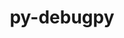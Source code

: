 ---
title: "py-debugpy"
layout: cache
categories: [package, develop]
meta: {"versions": ["1.6.7"], "compilers": ["gcc@=11.1.0", "gcc@=11.4.0", "gcc@=9.4.0", "oneapi@=2024.2.0"], "oss": ["ubuntu20.04", "ubuntu22.04"], "platforms": ["linux"], "targets": ["neoverse_v1", "neoverse_v2", "ppc64le", "x86_64_v3"], "stacks": ["data-vis-sdk", "e4s", "e4s-neoverse-v2", "e4s-neoverse_v1", "e4s-oneapi", "e4s-power", "root"], "num_specs": 64, "num_specs_by_stack": {"root": 64, "e4s-power": 8, "data-vis-sdk": 16, "e4s-neoverse_v1": 8, "e4s-neoverse-v2": 8, "e4s": 16, "e4s-oneapi": 8}}
spec_details: [{"hash": "bidp6wvtecowwvho3wdi5disuntfaula", "compiler": "gcc@=9.4.0", "versions": ["1.6.7"], "os": "ubuntu20.04", "platform": "linux", "target": "ppc64le", "variants": ["build_system=python_pip"], "stacks": ["root", "e4s-power"], "size": "-", "tarball": "https://binaries.spack.io/develop/build_cache/linux-ubuntu20.04-ppc64le/gcc-9.4.0/py-debugpy-1.6.7/linux-ubuntu20.04-ppc64le-gcc-9.4.0-py-debugpy-1.6.7-bidp6wvtecowwvho3wdi5disuntfaula.spack"}, {"hash": "s3vhq3yruwyh4nxt564nmhk2lt2htqg3", "compiler": "gcc@=9.4.0", "versions": ["1.6.7"], "os": "ubuntu20.04", "platform": "linux", "target": "ppc64le", "variants": ["build_system=python_pip"], "stacks": ["root", "e4s-power"], "size": "-", "tarball": "https://binaries.spack.io/develop/build_cache/linux-ubuntu20.04-ppc64le/gcc-9.4.0/py-debugpy-1.6.7/linux-ubuntu20.04-ppc64le-gcc-9.4.0-py-debugpy-1.6.7-s3vhq3yruwyh4nxt564nmhk2lt2htqg3.spack"}, {"hash": "ofngqusbunv5tblg5p5t4in3pqtx3amd", "compiler": "gcc@=9.4.0", "versions": ["1.6.7"], "os": "ubuntu20.04", "platform": "linux", "target": "ppc64le", "variants": ["build_system=python_pip"], "stacks": ["root", "e4s-power"], "size": "-", "tarball": "https://binaries.spack.io/develop/build_cache/linux-ubuntu20.04-ppc64le/gcc-9.4.0/py-debugpy-1.6.7/linux-ubuntu20.04-ppc64le-gcc-9.4.0-py-debugpy-1.6.7-ofngqusbunv5tblg5p5t4in3pqtx3amd.spack"}, {"hash": "xwilnjilyg73k6lzvq225drvrqcbfccc", "compiler": "gcc@=9.4.0", "versions": ["1.6.7"], "os": "ubuntu20.04", "platform": "linux", "target": "ppc64le", "variants": ["build_system=python_pip"], "stacks": ["root", "e4s-power"], "size": "-", "tarball": "https://binaries.spack.io/develop/build_cache/linux-ubuntu20.04-ppc64le/gcc-9.4.0/py-debugpy-1.6.7/linux-ubuntu20.04-ppc64le-gcc-9.4.0-py-debugpy-1.6.7-xwilnjilyg73k6lzvq225drvrqcbfccc.spack"}, {"hash": "z4d6va5lrh7vh7bfjwsitb7eyzsilzsp", "compiler": "gcc@=9.4.0", "versions": ["1.6.7"], "os": "ubuntu20.04", "platform": "linux", "target": "ppc64le", "variants": ["build_system=python_pip"], "stacks": ["root", "e4s-power"], "size": "-", "tarball": "https://binaries.spack.io/develop/build_cache/linux-ubuntu20.04-ppc64le/gcc-9.4.0/py-debugpy-1.6.7/linux-ubuntu20.04-ppc64le-gcc-9.4.0-py-debugpy-1.6.7-z4d6va5lrh7vh7bfjwsitb7eyzsilzsp.spack"}, {"hash": "5iiqkrxeh7vzromqoxredyrahrtcgtyb", "compiler": "gcc@=9.4.0", "versions": ["1.6.7"], "os": "ubuntu20.04", "platform": "linux", "target": "ppc64le", "variants": ["build_system=python_pip"], "stacks": ["root", "e4s-power"], "size": "-", "tarball": "https://binaries.spack.io/develop/build_cache/linux-ubuntu20.04-ppc64le/gcc-9.4.0/py-debugpy-1.6.7/linux-ubuntu20.04-ppc64le-gcc-9.4.0-py-debugpy-1.6.7-5iiqkrxeh7vzromqoxredyrahrtcgtyb.spack"}, {"hash": "xfwel3t6oqdef47x5zmmva5xqavtcjwl", "compiler": "gcc@=9.4.0", "versions": ["1.6.7"], "os": "ubuntu20.04", "platform": "linux", "target": "ppc64le", "variants": ["build_system=python_pip"], "stacks": ["root", "e4s-power"], "size": "-", "tarball": "https://binaries.spack.io/develop/build_cache/linux-ubuntu20.04-ppc64le/gcc-9.4.0/py-debugpy-1.6.7/linux-ubuntu20.04-ppc64le-gcc-9.4.0-py-debugpy-1.6.7-xfwel3t6oqdef47x5zmmva5xqavtcjwl.spack"}, {"hash": "hisuevpx5fea6xx6zq5je4dlftkwrh5r", "compiler": "gcc@=9.4.0", "versions": ["1.6.7"], "os": "ubuntu20.04", "platform": "linux", "target": "ppc64le", "variants": ["build_system=python_pip"], "stacks": ["root", "e4s-power"], "size": "-", "tarball": "https://binaries.spack.io/develop/build_cache/linux-ubuntu20.04-ppc64le/gcc-9.4.0/py-debugpy-1.6.7/linux-ubuntu20.04-ppc64le-gcc-9.4.0-py-debugpy-1.6.7-hisuevpx5fea6xx6zq5je4dlftkwrh5r.spack"}, {"hash": "k3enky75yu3amq4ypkahb5nurnlwunji", "compiler": "gcc@=11.1.0", "versions": ["1.6.7"], "os": "ubuntu20.04", "platform": "linux", "target": "x86_64_v3", "variants": ["build_system=python_pip"], "stacks": ["root", "data-vis-sdk"], "size": "-", "tarball": "https://binaries.spack.io/develop/build_cache/linux-ubuntu20.04-x86_64_v3/gcc-11.1.0/py-debugpy-1.6.7/linux-ubuntu20.04-x86_64_v3-gcc-11.1.0-py-debugpy-1.6.7-k3enky75yu3amq4ypkahb5nurnlwunji.spack"}, {"hash": "rjodvukcmzxohbruyte2ac3x3cajvg7l", "compiler": "gcc@=11.1.0", "versions": ["1.6.7"], "os": "ubuntu20.04", "platform": "linux", "target": "x86_64_v3", "variants": ["build_system=python_pip"], "stacks": ["root", "data-vis-sdk"], "size": "-", "tarball": "https://binaries.spack.io/develop/build_cache/linux-ubuntu20.04-x86_64_v3/gcc-11.1.0/py-debugpy-1.6.7/linux-ubuntu20.04-x86_64_v3-gcc-11.1.0-py-debugpy-1.6.7-rjodvukcmzxohbruyte2ac3x3cajvg7l.spack"}, {"hash": "7gv7x3jydntnfjmxc3zptoxwi6k6hseh", "compiler": "gcc@=11.1.0", "versions": ["1.6.7"], "os": "ubuntu20.04", "platform": "linux", "target": "x86_64_v3", "variants": ["build_system=python_pip"], "stacks": ["root", "data-vis-sdk"], "size": "-", "tarball": "https://binaries.spack.io/develop/build_cache/linux-ubuntu20.04-x86_64_v3/gcc-11.1.0/py-debugpy-1.6.7/linux-ubuntu20.04-x86_64_v3-gcc-11.1.0-py-debugpy-1.6.7-7gv7x3jydntnfjmxc3zptoxwi6k6hseh.spack"}, {"hash": "wx4hf7groqser52uuglibmiml5gjmnw6", "compiler": "gcc@=11.1.0", "versions": ["1.6.7"], "os": "ubuntu20.04", "platform": "linux", "target": "x86_64_v3", "variants": ["build_system=python_pip"], "stacks": ["root", "data-vis-sdk"], "size": "-", "tarball": "https://binaries.spack.io/develop/build_cache/linux-ubuntu20.04-x86_64_v3/gcc-11.1.0/py-debugpy-1.6.7/linux-ubuntu20.04-x86_64_v3-gcc-11.1.0-py-debugpy-1.6.7-wx4hf7groqser52uuglibmiml5gjmnw6.spack"}, {"hash": "2m2aauwr4ctbk7qvjf5alht4p7ofwtkn", "compiler": "gcc@=11.1.0", "versions": ["1.6.7"], "os": "ubuntu20.04", "platform": "linux", "target": "x86_64_v3", "variants": ["build_system=python_pip"], "stacks": ["root", "data-vis-sdk"], "size": "-", "tarball": "https://binaries.spack.io/develop/build_cache/linux-ubuntu20.04-x86_64_v3/gcc-11.1.0/py-debugpy-1.6.7/linux-ubuntu20.04-x86_64_v3-gcc-11.1.0-py-debugpy-1.6.7-2m2aauwr4ctbk7qvjf5alht4p7ofwtkn.spack"}, {"hash": "yyookpr7fa2czpq4rwbf5dexkxlxxyuj", "compiler": "gcc@=11.1.0", "versions": ["1.6.7"], "os": "ubuntu20.04", "platform": "linux", "target": "x86_64_v3", "variants": ["build_system=python_pip"], "stacks": ["root", "data-vis-sdk"], "size": "-", "tarball": "https://binaries.spack.io/develop/build_cache/linux-ubuntu20.04-x86_64_v3/gcc-11.1.0/py-debugpy-1.6.7/linux-ubuntu20.04-x86_64_v3-gcc-11.1.0-py-debugpy-1.6.7-yyookpr7fa2czpq4rwbf5dexkxlxxyuj.spack"}, {"hash": "dzw7iwcawxujqg5sb2y3x74fem6ufzvz", "compiler": "gcc@=11.1.0", "versions": ["1.6.7"], "os": "ubuntu20.04", "platform": "linux", "target": "x86_64_v3", "variants": ["build_system=python_pip"], "stacks": ["root", "data-vis-sdk"], "size": "-", "tarball": "https://binaries.spack.io/develop/build_cache/linux-ubuntu20.04-x86_64_v3/gcc-11.1.0/py-debugpy-1.6.7/linux-ubuntu20.04-x86_64_v3-gcc-11.1.0-py-debugpy-1.6.7-dzw7iwcawxujqg5sb2y3x74fem6ufzvz.spack"}, {"hash": "cgxg7gtnnjspkepalp2bi5g27h7cc37v", "compiler": "gcc@=11.1.0", "versions": ["1.6.7"], "os": "ubuntu20.04", "platform": "linux", "target": "x86_64_v3", "variants": ["build_system=python_pip"], "stacks": ["root", "data-vis-sdk"], "size": "-", "tarball": "https://binaries.spack.io/develop/build_cache/linux-ubuntu20.04-x86_64_v3/gcc-11.1.0/py-debugpy-1.6.7/linux-ubuntu20.04-x86_64_v3-gcc-11.1.0-py-debugpy-1.6.7-cgxg7gtnnjspkepalp2bi5g27h7cc37v.spack"}, {"hash": "qsfrnhsiad5ecnunxzg3uowpqhjcx5zn", "compiler": "gcc@=11.1.0", "versions": ["1.6.7"], "os": "ubuntu20.04", "platform": "linux", "target": "x86_64_v3", "variants": ["build_system=python_pip"], "stacks": ["root", "data-vis-sdk"], "size": "-", "tarball": "https://binaries.spack.io/develop/build_cache/linux-ubuntu20.04-x86_64_v3/gcc-11.1.0/py-debugpy-1.6.7/linux-ubuntu20.04-x86_64_v3-gcc-11.1.0-py-debugpy-1.6.7-qsfrnhsiad5ecnunxzg3uowpqhjcx5zn.spack"}, {"hash": "4s3sefes5dsoglhmbs4u6l5fifbb2u3c", "compiler": "gcc@=11.1.0", "versions": ["1.6.7"], "os": "ubuntu20.04", "platform": "linux", "target": "x86_64_v3", "variants": ["build_system=python_pip"], "stacks": ["root", "data-vis-sdk"], "size": "-", "tarball": "https://binaries.spack.io/develop/build_cache/linux-ubuntu20.04-x86_64_v3/gcc-11.1.0/py-debugpy-1.6.7/linux-ubuntu20.04-x86_64_v3-gcc-11.1.0-py-debugpy-1.6.7-4s3sefes5dsoglhmbs4u6l5fifbb2u3c.spack"}, {"hash": "mkffkjytp6spga3pvu76jx57zg2r54ez", "compiler": "gcc@=11.1.0", "versions": ["1.6.7"], "os": "ubuntu20.04", "platform": "linux", "target": "x86_64_v3", "variants": ["build_system=python_pip"], "stacks": ["root", "data-vis-sdk"], "size": "-", "tarball": "https://binaries.spack.io/develop/build_cache/linux-ubuntu20.04-x86_64_v3/gcc-11.1.0/py-debugpy-1.6.7/linux-ubuntu20.04-x86_64_v3-gcc-11.1.0-py-debugpy-1.6.7-mkffkjytp6spga3pvu76jx57zg2r54ez.spack"}, {"hash": "jzjes4nhvql3drd65s4fiej5lghgptw7", "compiler": "gcc@=11.1.0", "versions": ["1.6.7"], "os": "ubuntu20.04", "platform": "linux", "target": "x86_64_v3", "variants": ["build_system=python_pip"], "stacks": ["root", "data-vis-sdk"], "size": "-", "tarball": "https://binaries.spack.io/develop/build_cache/linux-ubuntu20.04-x86_64_v3/gcc-11.1.0/py-debugpy-1.6.7/linux-ubuntu20.04-x86_64_v3-gcc-11.1.0-py-debugpy-1.6.7-jzjes4nhvql3drd65s4fiej5lghgptw7.spack"}, {"hash": "zijuzc6qmayobgvguk5icctxa77q25zg", "compiler": "gcc@=11.1.0", "versions": ["1.6.7"], "os": "ubuntu20.04", "platform": "linux", "target": "x86_64_v3", "variants": ["build_system=python_pip"], "stacks": ["root", "data-vis-sdk"], "size": "-", "tarball": "https://binaries.spack.io/develop/build_cache/linux-ubuntu20.04-x86_64_v3/gcc-11.1.0/py-debugpy-1.6.7/linux-ubuntu20.04-x86_64_v3-gcc-11.1.0-py-debugpy-1.6.7-zijuzc6qmayobgvguk5icctxa77q25zg.spack"}, {"hash": "wwzx7wm2cb265uzmmp6rb3os6abwkzhm", "compiler": "gcc@=11.1.0", "versions": ["1.6.7"], "os": "ubuntu20.04", "platform": "linux", "target": "x86_64_v3", "variants": ["build_system=python_pip"], "stacks": ["root", "data-vis-sdk"], "size": "-", "tarball": "https://binaries.spack.io/develop/build_cache/linux-ubuntu20.04-x86_64_v3/gcc-11.1.0/py-debugpy-1.6.7/linux-ubuntu20.04-x86_64_v3-gcc-11.1.0-py-debugpy-1.6.7-wwzx7wm2cb265uzmmp6rb3os6abwkzhm.spack"}, {"hash": "gdtzpfdno6u3kvtn2rnauzofsoihdfmk", "compiler": "gcc@=11.1.0", "versions": ["1.6.7"], "os": "ubuntu20.04", "platform": "linux", "target": "x86_64_v3", "variants": ["build_system=python_pip"], "stacks": ["root", "data-vis-sdk"], "size": "-", "tarball": "https://binaries.spack.io/develop/build_cache/linux-ubuntu20.04-x86_64_v3/gcc-11.1.0/py-debugpy-1.6.7/linux-ubuntu20.04-x86_64_v3-gcc-11.1.0-py-debugpy-1.6.7-gdtzpfdno6u3kvtn2rnauzofsoihdfmk.spack"}, {"hash": "gsademkjamnuujqjgzaehjoixmmqrsuo", "compiler": "gcc@=11.1.0", "versions": ["1.6.7"], "os": "ubuntu20.04", "platform": "linux", "target": "x86_64_v3", "variants": ["build_system=python_pip"], "stacks": ["root", "data-vis-sdk"], "size": "-", "tarball": "https://binaries.spack.io/develop/build_cache/linux-ubuntu20.04-x86_64_v3/gcc-11.1.0/py-debugpy-1.6.7/linux-ubuntu20.04-x86_64_v3-gcc-11.1.0-py-debugpy-1.6.7-gsademkjamnuujqjgzaehjoixmmqrsuo.spack"}, {"hash": "4ag6e5kcwonzjrnam7ypj6h3tqxuib7h", "compiler": "gcc@=11.4.0", "versions": ["1.6.7"], "os": "ubuntu22.04", "platform": "linux", "target": "neoverse_v1", "variants": ["build_system=python_pip"], "stacks": ["root", "e4s-neoverse_v1"], "size": "-", "tarball": "https://binaries.spack.io/develop/build_cache/linux-ubuntu22.04-neoverse_v1/gcc-11.4.0/py-debugpy-1.6.7/linux-ubuntu22.04-neoverse_v1-gcc-11.4.0-py-debugpy-1.6.7-4ag6e5kcwonzjrnam7ypj6h3tqxuib7h.spack"}, {"hash": "qjpm4jfmjgw7wbv2aleib56tsmrgq5tf", "compiler": "gcc@=11.4.0", "versions": ["1.6.7"], "os": "ubuntu22.04", "platform": "linux", "target": "neoverse_v1", "variants": ["build_system=python_pip"], "stacks": ["root", "e4s-neoverse_v1"], "size": "-", "tarball": "https://binaries.spack.io/develop/build_cache/linux-ubuntu22.04-neoverse_v1/gcc-11.4.0/py-debugpy-1.6.7/linux-ubuntu22.04-neoverse_v1-gcc-11.4.0-py-debugpy-1.6.7-qjpm4jfmjgw7wbv2aleib56tsmrgq5tf.spack"}, {"hash": "we5hqdoskz6kaia66sqrn2ifxtugt2fu", "compiler": "gcc@=11.4.0", "versions": ["1.6.7"], "os": "ubuntu22.04", "platform": "linux", "target": "neoverse_v1", "variants": ["build_system=python_pip"], "stacks": ["root", "e4s-neoverse_v1"], "size": "-", "tarball": "https://binaries.spack.io/develop/build_cache/linux-ubuntu22.04-neoverse_v1/gcc-11.4.0/py-debugpy-1.6.7/linux-ubuntu22.04-neoverse_v1-gcc-11.4.0-py-debugpy-1.6.7-we5hqdoskz6kaia66sqrn2ifxtugt2fu.spack"}, {"hash": "j42qwuhsqdw3nx52r4dndfv3oy4z6x27", "compiler": "gcc@=11.4.0", "versions": ["1.6.7"], "os": "ubuntu22.04", "platform": "linux", "target": "neoverse_v1", "variants": ["build_system=python_pip"], "stacks": ["root", "e4s-neoverse_v1"], "size": "-", "tarball": "https://binaries.spack.io/develop/build_cache/linux-ubuntu22.04-neoverse_v1/gcc-11.4.0/py-debugpy-1.6.7/linux-ubuntu22.04-neoverse_v1-gcc-11.4.0-py-debugpy-1.6.7-j42qwuhsqdw3nx52r4dndfv3oy4z6x27.spack"}, {"hash": "gp6ejnuiyhixpoeol6mrlmtdwcujcd7u", "compiler": "gcc@=11.4.0", "versions": ["1.6.7"], "os": "ubuntu22.04", "platform": "linux", "target": "neoverse_v1", "variants": ["build_system=python_pip"], "stacks": ["root", "e4s-neoverse_v1"], "size": "-", "tarball": "https://binaries.spack.io/develop/build_cache/linux-ubuntu22.04-neoverse_v1/gcc-11.4.0/py-debugpy-1.6.7/linux-ubuntu22.04-neoverse_v1-gcc-11.4.0-py-debugpy-1.6.7-gp6ejnuiyhixpoeol6mrlmtdwcujcd7u.spack"}, {"hash": "ori2inxyhxlbxaasgeljshafzlgjfbe2", "compiler": "gcc@=11.4.0", "versions": ["1.6.7"], "os": "ubuntu22.04", "platform": "linux", "target": "neoverse_v1", "variants": ["build_system=python_pip"], "stacks": ["root", "e4s-neoverse_v1"], "size": "-", "tarball": "https://binaries.spack.io/develop/build_cache/linux-ubuntu22.04-neoverse_v1/gcc-11.4.0/py-debugpy-1.6.7/linux-ubuntu22.04-neoverse_v1-gcc-11.4.0-py-debugpy-1.6.7-ori2inxyhxlbxaasgeljshafzlgjfbe2.spack"}, {"hash": "7vpb4gl2hrejsvfli5lkaqfotyxdlxrm", "compiler": "gcc@=11.4.0", "versions": ["1.6.7"], "os": "ubuntu22.04", "platform": "linux", "target": "neoverse_v1", "variants": ["build_system=python_pip"], "stacks": ["root", "e4s-neoverse_v1"], "size": "-", "tarball": "https://binaries.spack.io/develop/build_cache/linux-ubuntu22.04-neoverse_v1/gcc-11.4.0/py-debugpy-1.6.7/linux-ubuntu22.04-neoverse_v1-gcc-11.4.0-py-debugpy-1.6.7-7vpb4gl2hrejsvfli5lkaqfotyxdlxrm.spack"}, {"hash": "kd7uo4ir33hjd76elq3jqzldghsalxlq", "compiler": "gcc@=11.4.0", "versions": ["1.6.7"], "os": "ubuntu22.04", "platform": "linux", "target": "neoverse_v1", "variants": ["build_system=python_pip"], "stacks": ["root", "e4s-neoverse_v1"], "size": "-", "tarball": "https://binaries.spack.io/develop/build_cache/linux-ubuntu22.04-neoverse_v1/gcc-11.4.0/py-debugpy-1.6.7/linux-ubuntu22.04-neoverse_v1-gcc-11.4.0-py-debugpy-1.6.7-kd7uo4ir33hjd76elq3jqzldghsalxlq.spack"}, {"hash": "pwqxcki5bcs3pcelfhmlb7xzu4ecfd4d", "compiler": "gcc@=11.4.0", "versions": ["1.6.7"], "os": "ubuntu22.04", "platform": "linux", "target": "neoverse_v2", "variants": ["build_system=python_pip"], "stacks": ["e4s-neoverse-v2", "root"], "size": "-", "tarball": "https://binaries.spack.io/develop/build_cache/linux-ubuntu22.04-neoverse_v2/gcc-11.4.0/py-debugpy-1.6.7/linux-ubuntu22.04-neoverse_v2-gcc-11.4.0-py-debugpy-1.6.7-pwqxcki5bcs3pcelfhmlb7xzu4ecfd4d.spack"}, {"hash": "ie24nudtu2v2hcyogmycej3n7mityjcz", "compiler": "gcc@=11.4.0", "versions": ["1.6.7"], "os": "ubuntu22.04", "platform": "linux", "target": "neoverse_v2", "variants": ["build_system=python_pip"], "stacks": ["e4s-neoverse-v2", "root"], "size": "-", "tarball": "https://binaries.spack.io/develop/build_cache/linux-ubuntu22.04-neoverse_v2/gcc-11.4.0/py-debugpy-1.6.7/linux-ubuntu22.04-neoverse_v2-gcc-11.4.0-py-debugpy-1.6.7-ie24nudtu2v2hcyogmycej3n7mityjcz.spack"}, {"hash": "kfadfvjhycxflkfapwkwvenvhx4vks6k", "compiler": "gcc@=11.4.0", "versions": ["1.6.7"], "os": "ubuntu22.04", "platform": "linux", "target": "neoverse_v2", "variants": ["build_system=python_pip"], "stacks": ["e4s-neoverse-v2", "root"], "size": "-", "tarball": "https://binaries.spack.io/develop/build_cache/linux-ubuntu22.04-neoverse_v2/gcc-11.4.0/py-debugpy-1.6.7/linux-ubuntu22.04-neoverse_v2-gcc-11.4.0-py-debugpy-1.6.7-kfadfvjhycxflkfapwkwvenvhx4vks6k.spack"}, {"hash": "rsffyji4mtnhorl7jerllpy4rarjy6sr", "compiler": "gcc@=11.4.0", "versions": ["1.6.7"], "os": "ubuntu22.04", "platform": "linux", "target": "neoverse_v2", "variants": ["build_system=python_pip"], "stacks": ["e4s-neoverse-v2", "root"], "size": "-", "tarball": "https://binaries.spack.io/develop/build_cache/linux-ubuntu22.04-neoverse_v2/gcc-11.4.0/py-debugpy-1.6.7/linux-ubuntu22.04-neoverse_v2-gcc-11.4.0-py-debugpy-1.6.7-rsffyji4mtnhorl7jerllpy4rarjy6sr.spack"}, {"hash": "h32mpbn2hhrhgj5my2olgsgh3zo6cg4s", "compiler": "gcc@=11.4.0", "versions": ["1.6.7"], "os": "ubuntu22.04", "platform": "linux", "target": "neoverse_v2", "variants": ["build_system=python_pip"], "stacks": ["e4s-neoverse-v2", "root"], "size": "-", "tarball": "https://binaries.spack.io/develop/build_cache/linux-ubuntu22.04-neoverse_v2/gcc-11.4.0/py-debugpy-1.6.7/linux-ubuntu22.04-neoverse_v2-gcc-11.4.0-py-debugpy-1.6.7-h32mpbn2hhrhgj5my2olgsgh3zo6cg4s.spack"}, {"hash": "rvi2wvzkl62hdp3p27h3hncwgr7tjt4m", "compiler": "gcc@=11.4.0", "versions": ["1.6.7"], "os": "ubuntu22.04", "platform": "linux", "target": "neoverse_v2", "variants": ["build_system=python_pip"], "stacks": ["e4s-neoverse-v2", "root"], "size": "-", "tarball": "https://binaries.spack.io/develop/build_cache/linux-ubuntu22.04-neoverse_v2/gcc-11.4.0/py-debugpy-1.6.7/linux-ubuntu22.04-neoverse_v2-gcc-11.4.0-py-debugpy-1.6.7-rvi2wvzkl62hdp3p27h3hncwgr7tjt4m.spack"}, {"hash": "sf5fk4lcgbqsznnpnlraa7tp76voobxz", "compiler": "gcc@=11.4.0", "versions": ["1.6.7"], "os": "ubuntu22.04", "platform": "linux", "target": "neoverse_v2", "variants": ["build_system=python_pip"], "stacks": ["e4s-neoverse-v2", "root"], "size": "-", "tarball": "https://binaries.spack.io/develop/build_cache/linux-ubuntu22.04-neoverse_v2/gcc-11.4.0/py-debugpy-1.6.7/linux-ubuntu22.04-neoverse_v2-gcc-11.4.0-py-debugpy-1.6.7-sf5fk4lcgbqsznnpnlraa7tp76voobxz.spack"}, {"hash": "zxwfwotala3jthwktzl43njwhptz77q2", "compiler": "gcc@=11.4.0", "versions": ["1.6.7"], "os": "ubuntu22.04", "platform": "linux", "target": "neoverse_v2", "variants": ["build_system=python_pip"], "stacks": ["e4s-neoverse-v2", "root"], "size": "-", "tarball": "https://binaries.spack.io/develop/build_cache/linux-ubuntu22.04-neoverse_v2/gcc-11.4.0/py-debugpy-1.6.7/linux-ubuntu22.04-neoverse_v2-gcc-11.4.0-py-debugpy-1.6.7-zxwfwotala3jthwktzl43njwhptz77q2.spack"}, {"hash": "esbaulg5igolan2ndwgvbk6mjhuf2di3", "compiler": "gcc@=11.4.0", "versions": ["1.6.7"], "os": "ubuntu22.04", "platform": "linux", "target": "x86_64_v3", "variants": ["build_system=python_pip"], "stacks": ["e4s", "root"], "size": "-", "tarball": "https://binaries.spack.io/develop/build_cache/linux-ubuntu22.04-x86_64_v3/gcc-11.4.0/py-debugpy-1.6.7/linux-ubuntu22.04-x86_64_v3-gcc-11.4.0-py-debugpy-1.6.7-esbaulg5igolan2ndwgvbk6mjhuf2di3.spack"}, {"hash": "iuuvz5uoqidgdu2jxpx2fddo3ypkwbim", "compiler": "gcc@=11.4.0", "versions": ["1.6.7"], "os": "ubuntu22.04", "platform": "linux", "target": "x86_64_v3", "variants": ["build_system=python_pip"], "stacks": ["e4s", "root"], "size": "-", "tarball": "https://binaries.spack.io/develop/build_cache/linux-ubuntu22.04-x86_64_v3/gcc-11.4.0/py-debugpy-1.6.7/linux-ubuntu22.04-x86_64_v3-gcc-11.4.0-py-debugpy-1.6.7-iuuvz5uoqidgdu2jxpx2fddo3ypkwbim.spack"}, {"hash": "fk4o3z7cbfaczp6qqyislskmne75ptzo", "compiler": "gcc@=11.4.0", "versions": ["1.6.7"], "os": "ubuntu22.04", "platform": "linux", "target": "x86_64_v3", "variants": ["build_system=python_pip"], "stacks": ["e4s", "root"], "size": "-", "tarball": "https://binaries.spack.io/develop/build_cache/linux-ubuntu22.04-x86_64_v3/gcc-11.4.0/py-debugpy-1.6.7/linux-ubuntu22.04-x86_64_v3-gcc-11.4.0-py-debugpy-1.6.7-fk4o3z7cbfaczp6qqyislskmne75ptzo.spack"}, {"hash": "npux6gyxdatg5nkthwdnwvkxlldwg4iw", "compiler": "gcc@=11.4.0", "versions": ["1.6.7"], "os": "ubuntu22.04", "platform": "linux", "target": "x86_64_v3", "variants": ["build_system=python_pip"], "stacks": ["e4s", "root"], "size": "-", "tarball": "https://binaries.spack.io/develop/build_cache/linux-ubuntu22.04-x86_64_v3/gcc-11.4.0/py-debugpy-1.6.7/linux-ubuntu22.04-x86_64_v3-gcc-11.4.0-py-debugpy-1.6.7-npux6gyxdatg5nkthwdnwvkxlldwg4iw.spack"}, {"hash": "jiy2tols2nnyk7ftmgdc4guyj7wgzgtn", "compiler": "gcc@=11.4.0", "versions": ["1.6.7"], "os": "ubuntu22.04", "platform": "linux", "target": "x86_64_v3", "variants": ["build_system=python_pip"], "stacks": ["e4s", "root"], "size": "-", "tarball": "https://binaries.spack.io/develop/build_cache/linux-ubuntu22.04-x86_64_v3/gcc-11.4.0/py-debugpy-1.6.7/linux-ubuntu22.04-x86_64_v3-gcc-11.4.0-py-debugpy-1.6.7-jiy2tols2nnyk7ftmgdc4guyj7wgzgtn.spack"}, {"hash": "7bb7nii3m5lfbrwim57zadsiccq3w3e3", "compiler": "gcc@=11.4.0", "versions": ["1.6.7"], "os": "ubuntu22.04", "platform": "linux", "target": "x86_64_v3", "variants": ["build_system=python_pip"], "stacks": ["e4s", "root"], "size": "-", "tarball": "https://binaries.spack.io/develop/build_cache/linux-ubuntu22.04-x86_64_v3/gcc-11.4.0/py-debugpy-1.6.7/linux-ubuntu22.04-x86_64_v3-gcc-11.4.0-py-debugpy-1.6.7-7bb7nii3m5lfbrwim57zadsiccq3w3e3.spack"}, {"hash": "wzdlau7txexmymyf23d62fvpczwwrxed", "compiler": "gcc@=11.4.0", "versions": ["1.6.7"], "os": "ubuntu22.04", "platform": "linux", "target": "x86_64_v3", "variants": ["build_system=python_pip"], "stacks": ["e4s", "root"], "size": "-", "tarball": "https://binaries.spack.io/develop/build_cache/linux-ubuntu22.04-x86_64_v3/gcc-11.4.0/py-debugpy-1.6.7/linux-ubuntu22.04-x86_64_v3-gcc-11.4.0-py-debugpy-1.6.7-wzdlau7txexmymyf23d62fvpczwwrxed.spack"}, {"hash": "67l2zpkq7zrztbce7ex5gxomqekdaozk", "compiler": "gcc@=11.4.0", "versions": ["1.6.7"], "os": "ubuntu22.04", "platform": "linux", "target": "x86_64_v3", "variants": ["build_system=python_pip"], "stacks": ["e4s", "root"], "size": "-", "tarball": "https://binaries.spack.io/develop/build_cache/linux-ubuntu22.04-x86_64_v3/gcc-11.4.0/py-debugpy-1.6.7/linux-ubuntu22.04-x86_64_v3-gcc-11.4.0-py-debugpy-1.6.7-67l2zpkq7zrztbce7ex5gxomqekdaozk.spack"}, {"hash": "etrs2hilbknd72zoh4gj7rxzmli2ccvb", "compiler": "gcc@=11.4.0", "versions": ["1.6.7"], "os": "ubuntu22.04", "platform": "linux", "target": "x86_64_v3", "variants": ["build_system=python_pip"], "stacks": ["e4s", "root"], "size": "-", "tarball": "https://binaries.spack.io/develop/build_cache/linux-ubuntu22.04-x86_64_v3/gcc-11.4.0/py-debugpy-1.6.7/linux-ubuntu22.04-x86_64_v3-gcc-11.4.0-py-debugpy-1.6.7-etrs2hilbknd72zoh4gj7rxzmli2ccvb.spack"}, {"hash": "oqdq5nogw7jk7om3kc2b2axgm5zcd3xi", "compiler": "gcc@=11.4.0", "versions": ["1.6.7"], "os": "ubuntu22.04", "platform": "linux", "target": "x86_64_v3", "variants": ["build_system=python_pip"], "stacks": ["e4s", "root"], "size": "-", "tarball": "https://binaries.spack.io/develop/build_cache/linux-ubuntu22.04-x86_64_v3/gcc-11.4.0/py-debugpy-1.6.7/linux-ubuntu22.04-x86_64_v3-gcc-11.4.0-py-debugpy-1.6.7-oqdq5nogw7jk7om3kc2b2axgm5zcd3xi.spack"}, {"hash": "t4do64gffs2k7fvzeeku74f2ztykt7mv", "compiler": "gcc@=11.4.0", "versions": ["1.6.7"], "os": "ubuntu22.04", "platform": "linux", "target": "x86_64_v3", "variants": ["build_system=python_pip"], "stacks": ["e4s", "root"], "size": "-", "tarball": "https://binaries.spack.io/develop/build_cache/linux-ubuntu22.04-x86_64_v3/gcc-11.4.0/py-debugpy-1.6.7/linux-ubuntu22.04-x86_64_v3-gcc-11.4.0-py-debugpy-1.6.7-t4do64gffs2k7fvzeeku74f2ztykt7mv.spack"}, {"hash": "ofe7ufrdcjmboojwmjq2y5xltqa3md3g", "compiler": "gcc@=11.4.0", "versions": ["1.6.7"], "os": "ubuntu22.04", "platform": "linux", "target": "x86_64_v3", "variants": ["build_system=python_pip"], "stacks": ["e4s", "root"], "size": "-", "tarball": "https://binaries.spack.io/develop/build_cache/linux-ubuntu22.04-x86_64_v3/gcc-11.4.0/py-debugpy-1.6.7/linux-ubuntu22.04-x86_64_v3-gcc-11.4.0-py-debugpy-1.6.7-ofe7ufrdcjmboojwmjq2y5xltqa3md3g.spack"}, {"hash": "3fgpc2fdec7zggbnp2zrg7n3qkpmlwqx", "compiler": "gcc@=11.4.0", "versions": ["1.6.7"], "os": "ubuntu22.04", "platform": "linux", "target": "x86_64_v3", "variants": ["build_system=python_pip"], "stacks": ["e4s", "root"], "size": "-", "tarball": "https://binaries.spack.io/develop/build_cache/linux-ubuntu22.04-x86_64_v3/gcc-11.4.0/py-debugpy-1.6.7/linux-ubuntu22.04-x86_64_v3-gcc-11.4.0-py-debugpy-1.6.7-3fgpc2fdec7zggbnp2zrg7n3qkpmlwqx.spack"}, {"hash": "xeubdyv5txiwuyeedekno2mslpw7ffst", "compiler": "gcc@=11.4.0", "versions": ["1.6.7"], "os": "ubuntu22.04", "platform": "linux", "target": "x86_64_v3", "variants": ["build_system=python_pip"], "stacks": ["e4s", "root"], "size": "-", "tarball": "https://binaries.spack.io/develop/build_cache/linux-ubuntu22.04-x86_64_v3/gcc-11.4.0/py-debugpy-1.6.7/linux-ubuntu22.04-x86_64_v3-gcc-11.4.0-py-debugpy-1.6.7-xeubdyv5txiwuyeedekno2mslpw7ffst.spack"}, {"hash": "omm2mnl2bo75fgevozlmy7ialwzdehtk", "compiler": "gcc@=11.4.0", "versions": ["1.6.7"], "os": "ubuntu22.04", "platform": "linux", "target": "x86_64_v3", "variants": ["build_system=python_pip"], "stacks": ["e4s", "root"], "size": "-", "tarball": "https://binaries.spack.io/develop/build_cache/linux-ubuntu22.04-x86_64_v3/gcc-11.4.0/py-debugpy-1.6.7/linux-ubuntu22.04-x86_64_v3-gcc-11.4.0-py-debugpy-1.6.7-omm2mnl2bo75fgevozlmy7ialwzdehtk.spack"}, {"hash": "xfmmx5p2vih47epl4ybvxritkbeiw2u4", "compiler": "gcc@=11.4.0", "versions": ["1.6.7"], "os": "ubuntu22.04", "platform": "linux", "target": "x86_64_v3", "variants": ["build_system=python_pip"], "stacks": ["e4s", "root"], "size": "-", "tarball": "https://binaries.spack.io/develop/build_cache/linux-ubuntu22.04-x86_64_v3/gcc-11.4.0/py-debugpy-1.6.7/linux-ubuntu22.04-x86_64_v3-gcc-11.4.0-py-debugpy-1.6.7-xfmmx5p2vih47epl4ybvxritkbeiw2u4.spack"}, {"hash": "udkqqxecybp532ot5qudxb637shujimz", "compiler": "oneapi@=2024.2.0", "versions": ["1.6.7"], "os": "ubuntu22.04", "platform": "linux", "target": "x86_64_v3", "variants": ["build_system=python_pip"], "stacks": ["e4s-oneapi", "root"], "size": "-", "tarball": "https://binaries.spack.io/develop/build_cache/linux-ubuntu22.04-x86_64_v3/oneapi-2024.2.0/py-debugpy-1.6.7/linux-ubuntu22.04-x86_64_v3-oneapi-2024.2.0-py-debugpy-1.6.7-udkqqxecybp532ot5qudxb637shujimz.spack"}, {"hash": "c4z5swsmmacvwyckjhcew2qq76b3ottc", "compiler": "oneapi@=2024.2.0", "versions": ["1.6.7"], "os": "ubuntu22.04", "platform": "linux", "target": "x86_64_v3", "variants": ["build_system=python_pip"], "stacks": ["e4s-oneapi", "root"], "size": "-", "tarball": "https://binaries.spack.io/develop/build_cache/linux-ubuntu22.04-x86_64_v3/oneapi-2024.2.0/py-debugpy-1.6.7/linux-ubuntu22.04-x86_64_v3-oneapi-2024.2.0-py-debugpy-1.6.7-c4z5swsmmacvwyckjhcew2qq76b3ottc.spack"}, {"hash": "j7j5dzgdher5uafi2mvuwqcucmsiexvl", "compiler": "oneapi@=2024.2.0", "versions": ["1.6.7"], "os": "ubuntu22.04", "platform": "linux", "target": "x86_64_v3", "variants": ["build_system=python_pip"], "stacks": ["e4s-oneapi", "root"], "size": "-", "tarball": "https://binaries.spack.io/develop/build_cache/linux-ubuntu22.04-x86_64_v3/oneapi-2024.2.0/py-debugpy-1.6.7/linux-ubuntu22.04-x86_64_v3-oneapi-2024.2.0-py-debugpy-1.6.7-j7j5dzgdher5uafi2mvuwqcucmsiexvl.spack"}, {"hash": "3ydqlpzwazqsipxlqd5anpe4ypkd6iek", "compiler": "oneapi@=2024.2.0", "versions": ["1.6.7"], "os": "ubuntu22.04", "platform": "linux", "target": "x86_64_v3", "variants": ["build_system=python_pip"], "stacks": ["e4s-oneapi", "root"], "size": "-", "tarball": "https://binaries.spack.io/develop/build_cache/linux-ubuntu22.04-x86_64_v3/oneapi-2024.2.0/py-debugpy-1.6.7/linux-ubuntu22.04-x86_64_v3-oneapi-2024.2.0-py-debugpy-1.6.7-3ydqlpzwazqsipxlqd5anpe4ypkd6iek.spack"}, {"hash": "6qapbpd2txbnkp36tnbpkwiuyho3gwtl", "compiler": "oneapi@=2024.2.0", "versions": ["1.6.7"], "os": "ubuntu22.04", "platform": "linux", "target": "x86_64_v3", "variants": ["build_system=python_pip"], "stacks": ["e4s-oneapi", "root"], "size": "-", "tarball": "https://binaries.spack.io/develop/build_cache/linux-ubuntu22.04-x86_64_v3/oneapi-2024.2.0/py-debugpy-1.6.7/linux-ubuntu22.04-x86_64_v3-oneapi-2024.2.0-py-debugpy-1.6.7-6qapbpd2txbnkp36tnbpkwiuyho3gwtl.spack"}, {"hash": "yxw6yb2lzwcrlai5kalptjv2yzoer6jz", "compiler": "oneapi@=2024.2.0", "versions": ["1.6.7"], "os": "ubuntu22.04", "platform": "linux", "target": "x86_64_v3", "variants": ["build_system=python_pip"], "stacks": ["e4s-oneapi", "root"], "size": "-", "tarball": "https://binaries.spack.io/develop/build_cache/linux-ubuntu22.04-x86_64_v3/oneapi-2024.2.0/py-debugpy-1.6.7/linux-ubuntu22.04-x86_64_v3-oneapi-2024.2.0-py-debugpy-1.6.7-yxw6yb2lzwcrlai5kalptjv2yzoer6jz.spack"}, {"hash": "sxcmxqecra7ot6r5lsvfnuxn347e5fi5", "compiler": "oneapi@=2024.2.0", "versions": ["1.6.7"], "os": "ubuntu22.04", "platform": "linux", "target": "x86_64_v3", "variants": ["build_system=python_pip"], "stacks": ["e4s-oneapi", "root"], "size": "-", "tarball": "https://binaries.spack.io/develop/build_cache/linux-ubuntu22.04-x86_64_v3/oneapi-2024.2.0/py-debugpy-1.6.7/linux-ubuntu22.04-x86_64_v3-oneapi-2024.2.0-py-debugpy-1.6.7-sxcmxqecra7ot6r5lsvfnuxn347e5fi5.spack"}, {"hash": "zpfvwtq5bn6q5v6xhfqbjri3gnmau2fy", "compiler": "oneapi@=2024.2.0", "versions": ["1.6.7"], "os": "ubuntu22.04", "platform": "linux", "target": "x86_64_v3", "variants": ["build_system=python_pip"], "stacks": ["e4s-oneapi", "root"], "size": "-", "tarball": "https://binaries.spack.io/develop/build_cache/linux-ubuntu22.04-x86_64_v3/oneapi-2024.2.0/py-debugpy-1.6.7/linux-ubuntu22.04-x86_64_v3-oneapi-2024.2.0-py-debugpy-1.6.7-zpfvwtq5bn6q5v6xhfqbjri3gnmau2fy.spack"}]
---